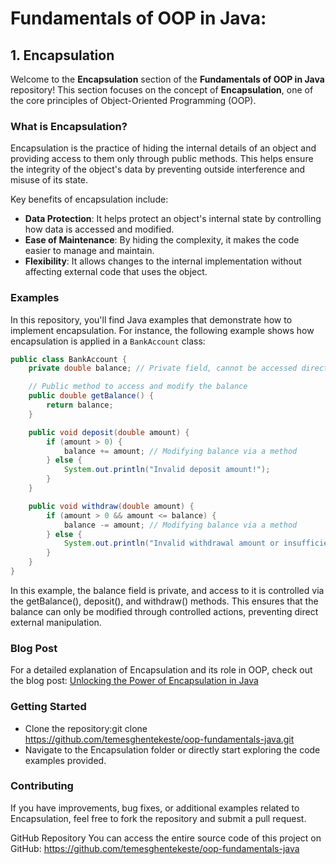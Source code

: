 # Fundamentals of OOP in Java: 

## 1. Encapsulation

Welcome to the **Encapsulation** section of the **Fundamentals of OOP in Java** repository! This section focuses on the concept of **Encapsulation**, one of the core principles of Object-Oriented Programming (OOP).

### What is Encapsulation?

Encapsulation is the practice of hiding the internal details of an object and providing access to them only through public methods. This helps ensure the integrity of the object's data by preventing outside interference and misuse of its state.

Key benefits of encapsulation include:

- **Data Protection**: It helps protect an object's internal state by controlling how data is accessed and modified.
- **Ease of Maintenance**: By hiding the complexity, it makes the code easier to manage and maintain.
- **Flexibility**: It allows changes to the internal implementation without affecting external code that uses the object.

### Examples

In this repository, you'll find Java examples that demonstrate how to implement encapsulation. For instance, the following example shows how encapsulation is applied in a `BankAccount` class:

```java
public class BankAccount {
    private double balance; // Private field, cannot be accessed directly outside the class

    // Public method to access and modify the balance
    public double getBalance() {
        return balance;
    }

    public void deposit(double amount) {
        if (amount > 0) {
            balance += amount; // Modifying balance via a method
        } else {
            System.out.println("Invalid deposit amount!");
        }
    }

    public void withdraw(double amount) {
        if (amount > 0 && amount <= balance) {
            balance -= amount; // Modifying balance via a method
        } else {
            System.out.println("Invalid withdrawal amount or insufficient balance!");
        }
    }
}
```
In this example, the balance field is private, and access to it is controlled via the getBalance(), deposit(), and withdraw() methods. This ensures that the balance can only be modified through controlled actions, preventing direct external manipulation.

### Blog Post
For a detailed explanation of Encapsulation and its role in OOP, check out the blog post:
[Unlocking the Power of Encapsulation in Java](https://uandiprogramming.blogspot.com/2024/12/unlocking-power-of-encapsulation-in.html)

### Getting Started
- Clone the repository:git clone https://github.com/temesghentekeste/oop-fundamentals-java.git
- Navigate to the Encapsulation folder or directly start exploring the code examples provided.

### Contributing
If you have improvements, bug fixes, or additional examples related to Encapsulation, feel free to fork the repository and submit a pull request.

GitHub Repository
You can access the entire source code of this project on GitHub:
https://github.com/temesghentekeste/oop-fundamentals-java
